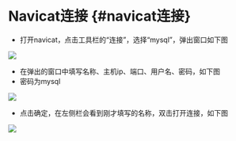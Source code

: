 # Navicat连接 {#navicat连接}

* 打开navicat，点击工具栏的“连接”，选择“mysql”，弹出窗口如下图

![](/Images/assets/5-0-1.png)

* 在弹出的窗口中填写名称、主机ip、端口、用户名、密码，如下图
* 密码为mysql

![](/Images/assets/5-0-2.png)

* 点击确定，在左侧栏会看到刚才填写的名称，双击打开连接，如下图

![](/Images/assets/5-0-3.png)

